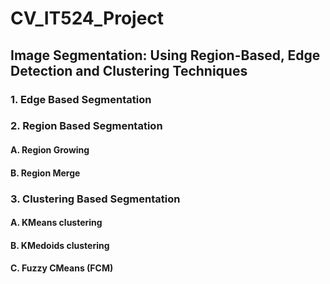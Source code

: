 # CV_IT524_Project
## Image Segmentation: Using Region-Based, Edge Detection and Clustering Techniques
### 1. Edge Based Segmentation
### 2. Region Based Segmentation
#### A. Region Growing 
#### B. Region Merge
### 3. Clustering Based Segmentation
#### A. KMeans clustering
#### B. KMedoids clustering
#### C. Fuzzy CMeans (FCM)
